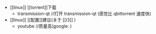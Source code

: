 - [[linux]] [[torrent]]下载
  * transmission-qt //打开 transmission-qt (感觉比 qbittorrent 速度快)
- [[linux]] [[配置]]建议(关于 [[i3]] )
  * youtube //质量高(google: )